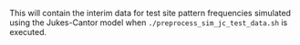 This will contain the interim data for test site pattern frequencies simulated using the Jukes-Cantor model when 
```./preprocess_sim_jc_test_data.sh```
is executed.
